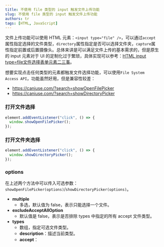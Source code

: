 ```yaml
---
title: 不使用 file 类型的 input 触发文件上传功能
slug: 不使用 file 类型的 input 触发文件上传功能
authors: tr
tags: [HTML, JavaScript]
---
```


<!--truncate-->

文件上传功能可以使用 HTML 元素：`<input type="file" />`，可以通过`accept`属性指定选择的文件类型，`directory`属性指定是否可以选择文件夹，`capture`属性指定前置或后置摄像头。总体来讲是可以满足文件上传的基本需求的，但是原生的 input 元素对于 UI 的定制化过于繁琐，具体实现可以参考：[HTML input type=file文件选择表单元素二三事](https://www.zhangxinxu.com/wordpress/2015/11/html-input-type-file/)。

想要实现点击任何类型的元素都触发文件选择功能，可以使用`File System Access API`，功能虽然好用，但是兼容性较差：
- https://caniuse.com/?search=showOpenFilePicker
- https://caniuse.com/?search=showDirectoryPicker

### 打开文件选择

```js
element.addEventListener("click", () => {
  window.showOpenFilePicker();
});
```

### 打开文件夹选择

```js
element.addEventListener("click", () => {
  window.showDirectoryPicker();
});
```

### options

在上述两个方法中可以传入可选参数：`showOpenFilePicker(options)`/`showDirectoryPicker(options)`。

- **multiple**
  - 多选，默认值为 false，表示只能选择一个文件。
- **excludeAcceptAllOption**
  - 默认值是 false，表示是否排除 types 中指定的所有 accept 文件类型。
- **types**
  - 数组，指定可选文件类型。
  - **description**：描述当前类型。
  - **accept**：
